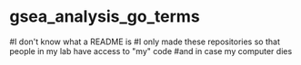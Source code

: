 # gsea_analysis_go_terms
#I don't know what a README is
#I only made these repositories so that people in my lab have access to "my" code
#and in case my computer dies

